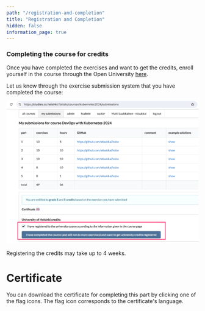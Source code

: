 ```yaml
---
path: "/registration-and-completion"
title: "Registration and Completion"
hidden: false
information_page: true
---
```


### Completing the course for credits ###

Once you have completed the exercises and want to get the credits, enroll yourself in the course through the Open University [here](https://www.avoin.helsinki.fi/palvelut/esittely.aspx?s=otm-a3afed42-efa2-41af-9930-d607fc5e2808).

Let us know through the exercise submission system that you have completed the course:

<img src="./img/grading.png">

Registering the credits may take up to 4 weeks.

# Certificate #

You can download the certificate for completing this part by clicking one of the flag icons. The flag icon corresponds to the certificate's language.
